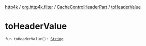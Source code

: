 [http4k](../../index.md) / [org.http4k.filter](../index.md) / [CacheControlHeaderPart](index.md) / [toHeaderValue](./to-header-value.md)

# toHeaderValue

`fun toHeaderValue(): `[`String`](https://kotlinlang.org/api/latest/jvm/stdlib/kotlin/-string/index.html)